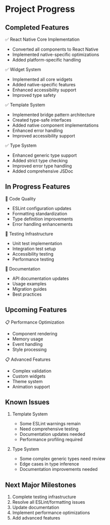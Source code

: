 # Project Progress

## Completed Features
✅ React Native Core Implementation
  - Converted all components to React Native
  - Implemented native-specific optimizations
  - Added platform-specific handling

✅ Widget System
  - Implemented all core widgets
  - Added native-specific features
  - Enhanced accessibility support
  - Improved type safety

✅ Template System
  - Implemented bridge pattern architecture
  - Created type-safe interfaces
  - Added native component implementations
  - Enhanced error handling
  - Improved accessibility support

✅ Type System
  - Enhanced generic type support
  - Added strict type checking
  - Improved error type handling
  - Added comprehensive JSDoc

## In Progress Features
🚧 Code Quality
  - ESLint configuration updates
  - Formatting standardization
  - Type definition improvements
  - Error handling enhancements

🚧 Testing Infrastructure
  - Unit test implementation
  - Integration test setup
  - Accessibility testing
  - Performance testing

🚧 Documentation
  - API documentation updates
  - Usage examples
  - Migration guides
  - Best practices

## Upcoming Features
📋 Performance Optimization
  - Component rendering
  - Memory usage
  - Event handling
  - Style processing

📋 Advanced Features
  - Complex validation
  - Custom widgets
  - Theme system
  - Animation support

## Known Issues
1. Template System
   - Some ESLint warnings remain
   - Need comprehensive testing
   - Documentation updates needed
   - Performance profiling required

2. Type System
   - Some complex generic types need review
   - Edge cases in type inference
   - Documentation improvements needed

## Next Major Milestones
1. Complete testing infrastructure
2. Resolve all ESLint/formatting issues
3. Update documentation
4. Implement performance optimizations
5. Add advanced features
